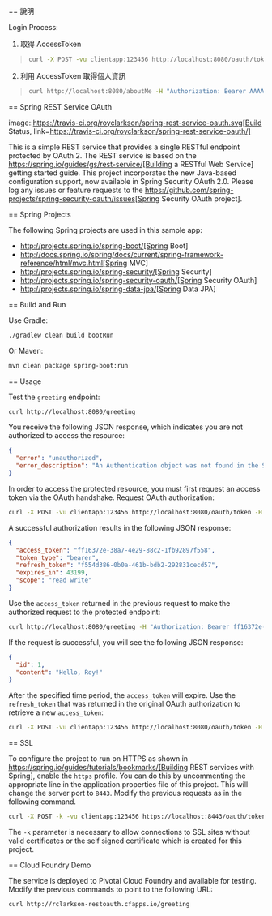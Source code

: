 == 說明

Login Process:

1. 取得 AccessToken
> ```sh
> curl -X POST -vu clientapp:123456 http://localhost:8080/oauth/token -H "Accept: application/json" -d "password=__PASSWORD__&username=__USERNAME__&grant_type=password&scope=read%20write&client_secret=123456&client_id=clientapp"
> ```

2. 利用 AccessToken 取得個人資訊
> ```sh
> curl http://localhost:8080/aboutMe -H "Authorization: Bearer AAAAAAAAA-BBBB-4c7b-800b-cd8fde0f8347"
> ```


== Spring REST Service OAuth

image::https://travis-ci.org/royclarkson/spring-rest-service-oauth.svg[Build Status, link=https://travis-ci.org/royclarkson/spring-rest-service-oauth/]

This is a simple REST service that provides a single RESTful endpoint protected by OAuth 2. The REST service is based on the https://spring.io/guides/gs/rest-service/[Building a RESTful Web Service] getting started guide. This project incorporates the new Java-based configuration support, now available in Spring Security OAuth 2.0. Please log any issues or feature requests to the https://github.com/spring-projects/spring-security-oauth/issues[Spring Security OAuth project].


== Spring Projects

The following Spring projects are used in this sample app:

* http://projects.spring.io/spring-boot/[Spring Boot]
* http://docs.spring.io/spring/docs/current/spring-framework-reference/html/mvc.html[Spring MVC]
* http://projects.spring.io/spring-security/[Spring Security]
* http://projects.spring.io/spring-security-oauth/[Spring Security OAuth]
* http://projects.spring.io/spring-data-jpa/[Spring Data JPA]


== Build and Run

Use Gradle:

```sh
./gradlew clean build bootRun
```

Or Maven:

```sh
mvn clean package spring-boot:run
```

== Usage

Test the `greeting` endpoint:

```sh
curl http://localhost:8080/greeting
```

You receive the following JSON response, which indicates you are not authorized to access the resource:

```json
{
  "error": "unauthorized",
  "error_description": "An Authentication object was not found in the SecurityContext"
}
```

In order to access the protected resource, you must first request an access token via the OAuth handshake. Request OAuth authorization:

```sh
curl -X POST -vu clientapp:123456 http://localhost:8080/oauth/token -H "Accept: application/json" -d "password=spring&username=roy&grant_type=password&scope=read%20write&client_secret=123456&client_id=clientapp"
```

A successful authorization results in the following JSON response:

```json
{
  "access_token": "ff16372e-38a7-4e29-88c2-1fb92897f558",
  "token_type": "bearer",
  "refresh_token": "f554d386-0b0a-461b-bdb2-292831cecd57",
  "expires_in": 43199,
  "scope": "read write"
}
```

Use the `access_token` returned in the previous request to make the authorized request to the protected endpoint:

```sh
curl http://localhost:8080/greeting -H "Authorization: Bearer ff16372e-38a7-4e29-88c2-1fb92897f558"
```

If the request is successful, you will see the following JSON response:

```json
{
  "id": 1,
  "content": "Hello, Roy!"
}
```

After the specified time period, the `access_token` will expire. Use the `refresh_token` that was returned in the original OAuth authorization to retrieve a new `access_token`:

```sh
curl -X POST -vu clientapp:123456 http://localhost:8080/oauth/token -H "Accept: application/json" -d "grant_type=refresh_token&refresh_token=f554d386-0b0a-461b-bdb2-292831cecd57&client_secret=123456&client_id=clientapp"
```


== SSL

To configure the project to run on HTTPS as shown in https://spring.io/guides/tutorials/bookmarks/[Building REST services with Spring], enable the `https` profile. You can do this by uncommenting the appropriate line in the application.properties file of this project. This will change the server port to `8443`. Modify the previous requests as in the following command.

```sh
curl -X POST -k -vu clientapp:123456 https://localhost:8443/oauth/token -H "Accept: application/json" -d "password=spring&username=roy&grant_type=password&scope=read%20write&client_secret=123456&client_id=clientapp"
```

The `-k` parameter is necessary to allow connections to SSL sites without valid certificates or the self signed certificate which is created for this project.


== Cloud Foundry Demo

The service is deployed to Pivotal Cloud Foundry and available for testing. Modify the previous commands to point to the following URL:

```sh
curl http://rclarkson-restoauth.cfapps.io/greeting
```
